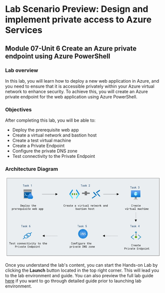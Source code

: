 # Lab Scenario Preview: Design and implement private access to Azure Services

## Module 07-Unit 6 Create an Azure private endpoint using Azure PowerShell

### Lab overview

In this lab, you will learn how to deploy a new web application in Azure, and you need to ensure that it is accessible privately within your Azure virtual network to enhance security. To achieve this, you will create an Azure private endpoint for the web application using Azure PowerShell.

### Objectives
  
After completing this lab, you will be able to:

-  Deploy the prerequisite web app
-  Create a virtual network and bastion host
-  Create a test virtual machine
-  Create a Private Endpoint
-  Configure the private DNS zone
-  Test connectivity to the Private Endpoint

### Architecture Diagram
![](media/M7-U6.png) 

Once you understand the lab's content, you can start the Hands-on Lab by clicking the **Launch** button located in the top right corner. This will lead you to the lab environment and guide. You can also preview the full lab guide [here](https://experience.cloudlabs.ai/#/labguidepreview/4362c83e-9e23-448f-a344-535b341b0a90) if you want to go through detailed guide prior to launching lab environment.
















